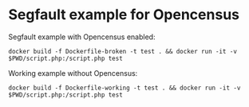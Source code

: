 # Segfault example for Opencensus

Segfault example with Opencensus enabled:

```
docker build -f Dockerfile-broken -t test . && docker run -it -v $PWD/script.php:/script.php test
```

Working example without Opencensus:

```
docker build -f Dockerfile-working -t test . && docker run -it -v $PWD/script.php:/script.php test
```

